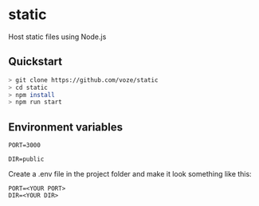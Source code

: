 # static
Host static files using Node.js
## Quickstart
```bash
> git clone https://github.com/voze/static
> cd static
> npm install
> npm run start
```
## Environment variables
```PORT=3000```

```DIR=public```

Create a .env file in the project folder and make it look something like this:
```
PORT=<YOUR PORT>
DIR=<YOUR DIR>
```
